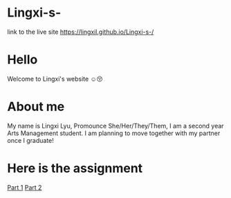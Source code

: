 # Lingxi-s-
link to the live site https://lingxil.github.io/Lingxi-s-/

# Hello
Welcome to Lingxi's website :relaxed::kissing_closed_eyes:

# About me
My name is Lingxi Lyu, Promounce She/Her/They/Them, I am a second year Arts Management student. I am planning to move together with my partner once I graduate!

# Here is the assignment
[Part 1](/Part1.md)
[Part 2](/Part2.md)
